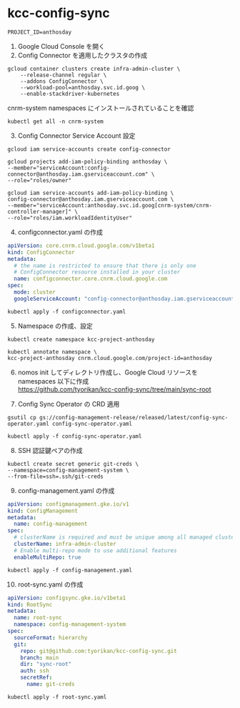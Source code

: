 # kcc-config-sync

`PROJECT_ID=anthosday`

1. Google Cloud Console を開く
2. Config Connector を適用したクラスタの作成
```shell
gcloud container clusters create infra-admin-cluster \
    --release-channel regular \
    --addons ConfigConnector \
    --workload-pool=anthosday.svc.id.goog \
    --enable-stackdriver-kubernetes
```
cnrm-system namespaces にインストールされていることを確認  
```shell
kubectl get all -n cnrm-system
```
3. Config Connector Service Account 設定
```shell
gcloud iam service-accounts create config-connector
```
```shell
gcloud projects add-iam-policy-binding anthosday \
--member="serviceAccount:config-connector@anthosday.iam.gserviceaccount.com" \
--role="roles/owner"
```
```shell
gcloud iam service-accounts add-iam-policy-binding \
config-connector@anthosday.iam.gserviceaccount.com \
--member="serviceAccount:anthosday.svc.id.goog[cnrm-system/cnrm-controller-manager]" \
--role="roles/iam.workloadIdentityUser"
```

4. configconnector.yaml の作成
```yaml
apiVersion: core.cnrm.cloud.google.com/v1beta1
kind: ConfigConnector
metadata:
  # the name is restricted to ensure that there is only one
  # ConfigConnector resource installed in your cluster
  name: configconnector.core.cnrm.cloud.google.com
spec:
  mode: cluster
  googleServiceAccount: "config-connector@anthosday.iam.gserviceaccount.com"
```
```shell
kubectl apply -f configconnector.yaml
```

5. Namespace の作成、設定
```shell
kubectl create namespace kcc-project-anthosday
```
```shell
kubectl annotate namespace \
kcc-project-anthosday cnrm.cloud.google.com/project-id=anthosday
```

6. nomos init してディレクトリ作成し、Google Cloud リソースを namespaces 以下に作成  
https://github.com/tyorikan/kcc-config-sync/tree/main/sync-root
   
7. Config Sync Operator の CRD 適用
```shell
gsutil cp gs://config-management-release/released/latest/config-sync-operator.yaml config-sync-operator.yaml
```
```shell
kubectl apply -f config-sync-operator.yaml
```

8. SSH 認証鍵ペアの作成
```shell
kubectl create secret generic git-creds \
--namespace=config-management-system \
--from-file=ssh=.ssh/git-creds
```

9. config-management.yaml の作成
```yaml
apiVersion: configmanagement.gke.io/v1
kind: ConfigManagement
metadata:
  name: config-management
spec:
  # clusterName is required and must be unique among all managed clusters
  clusterName: infra-admin-cluster
  # Enable multi-repo mode to use additional features
  enableMultiRepo: true
```
```shell
kubectl apply -f config-management.yaml
```

10. root-sync.yaml の作成
```yaml
apiVersion: configsync.gke.io/v1beta1
kind: RootSync
metadata:
  name: root-sync
  namespace: config-management-system
spec:
  sourceFormat: hierarchy
  git:
    repo: git@github.com:tyorikan/kcc-config-sync.git
    branch: main
    dir: "sync-root"
    auth: ssh
    secretRef:
      name: git-creds
```
```shell
kubectl apply -f root-sync.yaml
```

